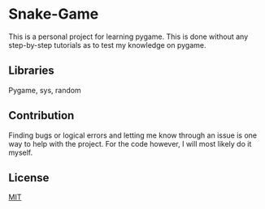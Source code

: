 # Snake-Game
This is a personal project for learning pygame. This is done without any step-by-step tutorials as to test my knowledge on pygame.

## Libraries
Pygame, sys, random

## Contribution
Finding bugs or logical errors and letting me know through an issue is one way to help with the project. For the code however, I will most likely do it myself.

## License
[MIT](https://choosealicense.com/licenses/mit/)
